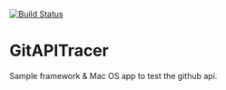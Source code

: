 [![Build Status](https://travis-ci.org/chauhan130/GitAPITracer.svg?branch=develop)](https://travis-ci.org/chauhan130/GitAPITracer)

# GitAPITracer

Sample framework &amp; Mac OS app to test the github api.

